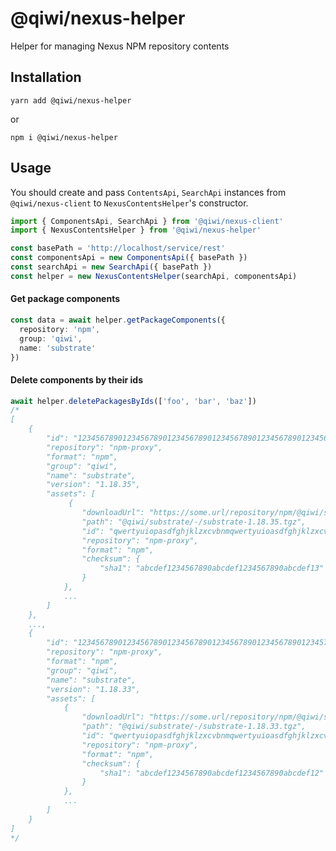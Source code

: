 # @qiwi/nexus-helper
Helper for managing Nexus NPM repository contents
## Installation
```shell script
yarn add @qiwi/nexus-helper
```
or
```shell script
npm i @qiwi/nexus-helper
```
## Usage
You should create and pass `ContentsApi`, `SearchApi` instances from `@qiwi/nexus-client` to `NexusContentsHelper`'s constructor.
```typescript
import { ComponentsApi, SearchApi } from '@qiwi/nexus-client'
import { NexusContentsHelper } from '@qiwi/nexus-helper'

const basePath = 'http://localhost/service/rest'
const componentsApi = new ComponentsApi({ basePath })
const searchApi = new SearchApi({ basePath })
const helper = new NexusContentsHelper(searchApi, componentsApi)
```
#### Get package components
```typescript
const data = await helper.getPackageComponents({
  repository: 'npm',
  group: 'qiwi',
  name: 'substrate'
})
```

#### Delete components by their ids
```typescript
await helper.deletePackagesByIds(['foo', 'bar', 'baz'])
/*
[
	{
		"id": "12345678901234567890123456789012345678901234567890123456",
		"repository": "npm-proxy",
		"format": "npm",
		"group": "qiwi",
		"name": "substrate",
		"version": "1.18.35",
		"assets": [
			 {
                "downloadUrl": "https://some.url/repository/npm/@qiwi/substrate/-/substrate-1.18.35.tgz",
                "path": "@qiwi/substrate/-/substrate-1.18.35.tgz",
                "id": "qwertyuiopasdfghjklzxcvbnmqwertyuioasdfghjklzxcvzxcvbnmb",
                "repository": "npm-proxy",
                "format": "npm",
                "checksum": {
                    "sha1": "abcdef1234567890abcdef1234567890abcdef13"
                }
            },
            ...
		]
	},
    ...,
    {
        "id": "12345678901234567890123456789012345678901234567890123457",
        "repository": "npm-proxy",
        "format": "npm",
        "group": "qiwi",
        "name": "substrate",
        "version": "1.18.33",
        "assets": [
            {
                "downloadUrl": "https://some.url/repository/npm/@qiwi/substrate/-/substrate-1.18.33.tgz",
                "path": "@qiwi/substrate/-/substrate-1.18.33.tgz",
                "id": "qwertyuiopasdfghjklzxcvbnmqwertyuioasdfghjklzxcvzxcvbnma",
                "repository": "npm-proxy",
                "format": "npm",
                "checksum": {
                    "sha1": "abcdef1234567890abcdef1234567890abcdef12"
                }
            },
            ...
        ]
    }
]
*/
```
